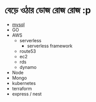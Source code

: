 # বেড়ে ওঠার ডোজ রোজ রোজ  :p 

- [mysql](/mysql.md)
- GO
- AWS
    - serverless 
        - serverless framework 
    - route53
    - ec2 
    - rds
    - dynamo 
- Node 
- Mongo
- kubernetes
- terraform 
- express / nest  
